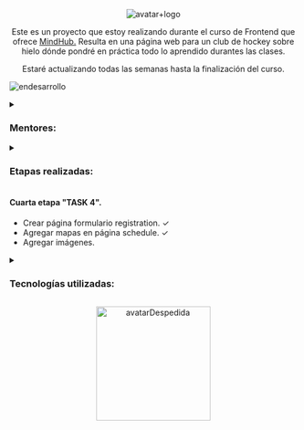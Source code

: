 <p align="center">
  <img alt="avatar+logo" src=https://user-images.githubusercontent.com/96992783/216306076-ee992bd7-aa37-4a5a-b1f0-3acf1acdefbb.png>
</p>



<p align="center">Este es un proyecto que estoy realizando durante el curso de Frontend que ofrece <a href="https://mindhubweb.com/">MindHub.<a/> Resulta en una página web para un club de hockey sobre hielo dónde pondré en práctica todo lo aprendido durantes las clases.</p>
  
<p align="center">Estaré actualizando todas las semanas hasta la finalización del curso.</p>
<p align="start">
  <img alt="endesarrollo" src=https://img.shields.io/badge/STATUS-EN%20DESAROLLO-green>
</p>  
  

  <details> 
  <summary><H3>Mentores:</H3></summary>
  <ul>
  <li>Ariel Kai</li>
  <li>Enzo Estecho</li>
  <li>Facu Araujo</li>
  </ul>
  </details>
  
  <details> 
  <summary><H3>Etapas realizadas:</H3></summary>
  <H4>Primera etapa "TASK 1". </H4>
  <ul>
  <li>Crear página html index. ✓</li>
  <li>Crear página html about us. ✓</li>
  <li>Crear página html contact. ✓</li>
  </ul>
  
  <H4>Segunda etapa "TASK 2". </H4>
  <ul>
  <li>Crear estilo 1 css. ✓</li>
  <li>Crear estilo 2 css. ✓</li>
  <li>Crear estilo 3 css. ✓</li>
  </ul>
  
  <H4>Tercera etapa "TASK 3". </H4>
  <ul>
  <li>Crear página html rules. ✓</li>
  <li>Crear página html schedule. ✓</li>
  <li>Completar con estilo 3 css. ✓</li>
  </ul>
  </details>
  
  <H4>Cuarta etapa "TASK 4". </H4>
  <ul>
  <li>Crear página formulario registration. ✓</li>
  <li>Agregar mapas en página schedule. ✓</li>
  <li>Agregar imágenes. </li>
  </ul>
  </details>
  
  <details> 
  <summary><H3>Tecnologías utilizadas:</H3></summary>
  <ul>
  <li>HTML5</li>
  <li>CSS</li>
  </ul>
  </details>
  
 <p align="center">
  <img width="200" height="200" alt="avatarDespedida" src=https://user-images.githubusercontent.com/96992783/216304865-2637466c-ce13-4b19-bfa2-1e7a70f9abdf.png>
</p>


